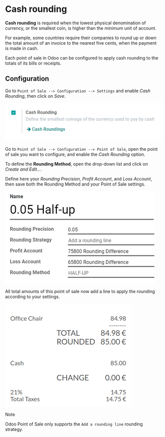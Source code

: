 # Cash rounding

**Cash rounding** is required when the lowest physical denomination of
currency, or the smallest coin, is higher than the minimum unit of
account.

For example, some countries require their companies to round up or down
the total amount of an invoice to the nearest five cents, when the
payment is made in cash.

Each point of sale in Odoo can be configured to apply cash rounding to
the totals of its bills or receipts.

## Configuration

Go to `Point of Sale --> Configuration --> Settings` and enable *Cash
Rounding*, then click on *Save*.

<img src="cash_rounding/cash_rounding01.png" class="align-center"
alt="image" />

Go to `Point of Sale --> Configuration --> Point of
Sale`, open the point of sale you want to configure, and enable the
*Cash Rounding* option.

To define the **Rounding Method**, open the drop-down list and click on
*Create and Edit...*.

Define here your *Rounding Precision*, *Profit Account*, and *Loss
Account*, then save both the Rounding Method and your Point of Sale
settings.

<img src="cash_rounding/cash_rounding02.png" class="align-center"
alt="image" />

All total amounts of this point of sale now add a line to apply the
rounding according to your settings.

<img src="cash_rounding/cash_rounding03.png" class="align-center"
alt="image" />

> [!NOTE]
> Odoo Point of Sale only supports the `Add a rounding line` rounding
> strategy.
